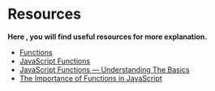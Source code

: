 # Resources

**Here , you will find useful resources for more explanation.**

- [Functions](https://developer.mozilla.org/en-US/docs/Web/JavaScript/Guide/Functions)
- [JavaScript Functions](https://www.w3schools.com/js/js_functions.asp)
- [JavaScript Functions — Understanding The Basics](https://codeburst.io/javascript-functions-understanding-the-basics-207dbf42ed99)
- [The Importance of Functions in JavaScript](https://newmediadenver.com/the-importance-of-functions-in-javascript/)